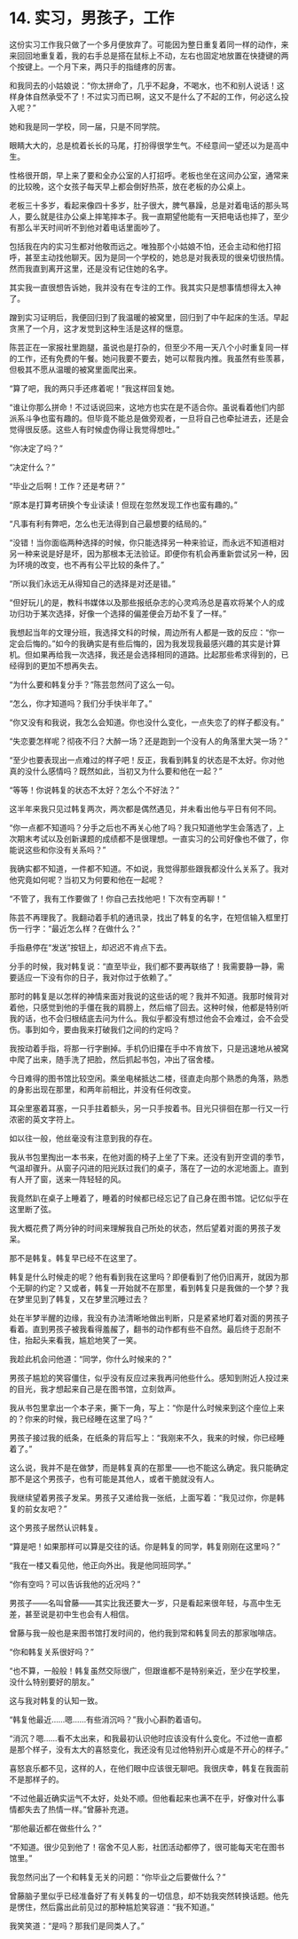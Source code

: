 # 14. 实习，男孩子，工作

﻿这份实习工作我只做了一个多月便放弃了。可能因为整日重复着同一样的动作，来来回回地重复着，我的右手总是搭在鼠标上不动，左右也固定地放置在快捷键的两个按键上。一个月下来，两只手的指缝疼的厉害。

和我同去的小姑娘说：“你太拼命了，几乎不起身，不喝水，也不和别人说话！这样身体自然承受不了！不过实习而已啊，这又不是什么了不起的工作，何必这么投入呢？”

她和我是同一学校，同一届，只是不同学院。

眼睛大大的，总是梳着长长的马尾，打扮得很学生气。不经意间一望还以为是高中生。

性格很开朗，早上来了要和全办公室的人打招呼。老板也坐在这间办公室，通常来的比较晚，这个女孩子每天早上都会倒好热茶，放在老板的办公桌上。

老板三十多岁，看起来像四十多岁，肚子很大，脾气暴躁，总是对着电话的那头骂人，要么就是往办公桌上摔笔摔本子。我一直期望他能有一天把电话也摔了，至少有那么半天时间听不到他对着电话里面吵了。

包括我在内的实习生都对他敬而远之。唯独那个小姑娘不怕，还会主动和他打招呼，甚至主动找他聊天。因为是同一个学校的，她总是对我表现的很亲切很热情。然而我直到离开这里，还是没有记住她的名字。

其实我一直很想告诉她，我并没有在专注的工作。我其实只是想事情想得太入神了。

蹭到实习证明后，我便回归到了我温暖的被窝里，回归到了中午起床的生活。早起贪黑了一个月，这才发觉到这种生活是这样的惬意。

陈芸正在一家报社里跑腿，虽说也是打杂的，但至少不用一天八个小时重复同一样的工作，还有免费的午餐。她问我要不要去，她可以帮我内推。我虽然有些羡慕，但极其不愿从温暖的被窝里面爬出来。

“算了吧，我的两只手还疼着呢！”我这样回复她。

“谁让你那么拼命！不过话说回来，这地方也实在是不适合你。虽说看着他们内部派系斗争也蛮有趣的。但毕竟不能总是做旁观者，一旦将自己也牵扯进去，还是会觉得很反感。这些人有时候虚伪得让我觉得想吐。”

“你决定了吗？”

“决定什么？”

“毕业之后啊！工作？还是考研？”

“原本是打算考研换个专业读读！但现在忽然发现工作也蛮有趣的。”

“凡事有利有弊吧，怎么也无法得到自己最想要的结局的。”

“没错！当你面临两种选择的时候，你只能选择另一种来验证，而永远不知道相对另一种来说是好是坏，因为那根本无法验证。即便你有机会再重新尝试另一种，因为环境的改变，也不再有公平比较的条件了。”

“所以我们永远无从得知自己的选择是对还是错。”

“但好玩儿的是，教科书媒体以及那些报纸杂志的心灵鸡汤总是喜欢将某个人的成功归功于某次选择，好像一个选择的偏差便会万劫不复了一样。”

我想起当年的文理分班，我选择文科的时候，周边所有人都是一致的反应：“你一定会后悔的。”如今的我确实是有些后悔的，因为我发现我最感兴趣的其实是计算机。但如果再给我一次选择，我还是会选择相同的道路。比起那些希求得到的，已经得到的更加不想再失去。

“为什么要和韩复分手？”陈芸忽然问了这么一句。

“怎么，你才知道吗？我们分手快半年了。”

“你又没有和我说，我怎么会知道。你也没什么变化，一点失恋了的样子都没有。”

“失恋要怎样呢？彻夜不归？大醉一场？还是跑到一个没有人的角落里大哭一场？”

“至少也要表现出一点难过的样子吧！反正，我看到韩复的状态是不太好。你对他真的没什么感情吗？既然如此，当初又为什么要和他在一起？”

“等等！你说韩复的状态不太好？怎么个不好法？”

这半年来我只见过韩复两次，两次都是偶然遇见，并未看出他与平日有何不同。

“你一点都不知道吗？分手之后也不再关心他了吗？我只知道他学生会落选了，上次期末考试以及创新课题的成绩都不是很理想。一直实习的公司好像也不做了，你能说这些和你没有关系吗？”

我确实都不知道，一件都不知道。不如说，我觉得那些跟我都没什么关系了。我对他究竟如何呢？当初又为何要和他在一起呢？

“不管了，我有工作要做了！你自己去找他吧！下次有空再聊！”

陈芸不再理我了。我翻动着手机的通讯录，找出了韩复的名字，在短信输入框里打伤一行字：“最近怎么样？在做什么？”

手指悬停在“发送”按钮上，却迟迟不肯点下去。

分手的时候，我对韩复说：“直至毕业，我们都不要再联络了！我需要静一静，需要适应一下没有你的日子，我对你过于依赖了。”

那时的韩复是以怎样的神情来面对我说的这些话的呢？我并不知道。我那时候背对着他，只感觉到他的手僵在我的肩膀上，然后缩了回去。这种时候，他都是特别听我的话，也不会归根结底去问为什么。我似乎都没有想过他会不会难过，会不会受伤。事到如今，要由我来打破我们之间的约定吗？

我按动着手指，将那一行字删掉。手机仍旧攥在手中不肯放下，只是迅速地从被窝中爬了出来，随手洗了把脸，然后抓起书包，冲出了宿舍楼。

今日难得的图书馆比较空闲。乘坐电梯抵达二楼，径直走向那个熟悉的角落，熟悉的身影出现在那里，和两年前相比，并没有任何改变。

耳朵里塞着耳塞，一只手拄着额头，另一只手按着书。目光只徘徊在那一行又一行浓密的英文字符上。

如以往一般，他丝毫没有注意到我的存在。

我从书包里掏出一本书来，在他对面的椅子上坐了下来。还没有到开空调的季节，气温却骤升。从窗子闪进的阳光跃过我们的桌子，落在了一边的水泥地面上。直到有人开了窗，送来一阵轻轻的风。

我竟然趴在桌子上睡着了，睡着的时候都已经忘记了自己身在图书馆。记忆似乎在这里断了弦。

我大概花费了两分钟的时间来理解我自己所处的状态，然后望着对面的男孩子发呆。

那不是韩复。韩复早已经不在这里了。

韩复是什么时候走的呢？他有看到我在这里吗？即便看到了他仍旧离开，就因为那个无聊的约定？又或者，韩复一开始就不在那里，看到韩复只是我做的一个梦？我在梦里见到了韩复，又在梦里沉睡过去？

处在半梦半醒的边缘，我没有办法清晰地做出判断，只是紧紧地盯着对面的男孩子看着。直到男孩子被我看得羞赧了，翻书的动作都有些不自然。最后终于忍耐不住，抬起头来看我，尴尬地笑了一笑。

我趁此机会问他道：“同学，你什么时候来的？”

男孩子尴尬的笑容僵住，似乎没有反应过来我再问他些什么。感知到附近人投过来的目光，我才想起来自己是在图书馆，立刻敛声。

我从书包里拿出一个本子来，撕下一角，写上：“你是什么时候来到这个座位上来的？你来的时候，我已经睡在这里了吗？”

男孩子接过我的纸条，在纸条的背后写上：“我刚来不久，我来的时候，你已经睡着了。”

这么说，我并不是在做梦，而是韩复真的在那里——也不能这么确定。我只能确定那不是这个男孩子，也有可能是其他人，或者干脆就没有人。

我继续望着男孩子发呆。男孩子又递给我一张纸，上面写着：“我见过你，你是韩复的前女友吧？”

这个男孩子居然认识韩复。

“算是吧！如果那样可以算是交往的话。你是韩复的同学，韩复刚刚在这里吗？”

“我在一楼又看见他，他正向外出。我是他同班同学。”

“你有空吗？可以告诉我他的近况吗？”

男孩子——名叫曾藤——其实比我还要大一岁，只是看起来很年轻，与高中生无差，甚至说是初中生也会有人相信。

曾藤与我一般也是来图书馆打发时间的，他约我到常和韩复同去的那家咖啡店。

“你和韩复关系很好吗？”

“也不算，一般般！韩复虽然交际很广，但跟谁都不是特别亲近，至少在学校里，没什么特别要好的朋友。”

这与我对韩复的认知一致。

“韩复他最近……嗯……有些消沉吗？”我小心斟酌着语句。

“消沉？嗯……看不太出来，和我最初认识他时应该没有什么变化。不过他一直都是那个样子，没有太大的喜怒变化，我还没有见过他特别开心或是不开心的样子。”

喜怒哀乐都不见，这样的人，在他们眼中应该很无聊吧。我很庆幸，韩复在我面前不是那样子的。

“不过他最近确实运气不太好，处处不顺。但他看起来也满不在乎，好像对什么事情都失去了热情一样。”曾藤补充道。

“那他最近都在做些什么？”

“不知道。很少见到他了！宿舍不见人影，社团活动都停了，很可能每天宅在图书馆里。”

我忽然问出了一个和韩复无关的问题：“你毕业之后要做什么？”

曾藤脑子里似乎已经准备好了有关韩复的一切信息，却不妨我突然转换话题。他先是愣住，然后露出此前见过的那种尴尬笑容道：“我不知道。”

我笑笑道：“是吗？那我们是同类人了。”

